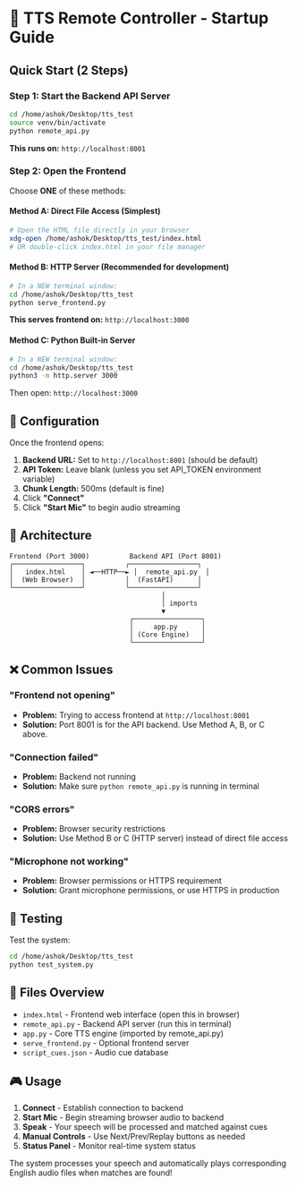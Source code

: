 # 🚀 TTS Remote Controller - Startup Guide

## Quick Start (2 Steps)

### Step 1: Start the Backend API Server
```bash
cd /home/ashok/Desktop/tts_test
source venv/bin/activate
python remote_api.py
```
**This runs on:** `http://localhost:8001`

### Step 2: Open the Frontend
Choose **ONE** of these methods:

#### Method A: Direct File Access (Simplest)
```bash
# Open the HTML file directly in your browser
xdg-open /home/ashok/Desktop/tts_test/index.html
# OR double-click index.html in your file manager
```

#### Method B: HTTP Server (Recommended for development)
```bash
# In a NEW terminal window:
cd /home/ashok/Desktop/tts_test
python serve_frontend.py
```
**This serves frontend on:** `http://localhost:3000`

#### Method C: Python Built-in Server
```bash
# In a NEW terminal window:
cd /home/ashok/Desktop/tts_test
python3 -m http.server 3000
```
Then open: `http://localhost:3000`

## 🔧 Configuration

Once the frontend opens:

1. **Backend URL:** Set to `http://localhost:8001` (should be default)
2. **API Token:** Leave blank (unless you set API_TOKEN environment variable)
3. **Chunk Length:** 500ms (default is fine)
4. Click **"Connect"**
5. Click **"Start Mic"** to begin audio streaming

## 🎯 Architecture

```
Frontend (Port 3000)          Backend API (Port 8001)
┌─────────────────┐          ┌─────────────────┐
│   index.html    │ ◄──HTTP──► │  remote_api.py  │
│  (Web Browser)  │          │  (FastAPI)      │
└─────────────────┘          └─────────────────┘
                                      │
                                      │ imports
                                      ▼
                              ┌─────────────────┐
                              │     app.py      │
                              │ (Core Engine)   │
                              └─────────────────┘
```

## ❌ Common Issues

### "Frontend not opening"
- **Problem:** Trying to access frontend at `http://localhost:8001`
- **Solution:** Port 8001 is for the API backend. Use Method A, B, or C above.

### "Connection failed"
- **Problem:** Backend not running
- **Solution:** Make sure `python remote_api.py` is running in terminal

### "CORS errors"
- **Problem:** Browser security restrictions
- **Solution:** Use Method B or C (HTTP server) instead of direct file access

### "Microphone not working"
- **Problem:** Browser permissions or HTTPS requirement
- **Solution:** Grant microphone permissions, or use HTTPS in production

## 🧪 Testing

Test the system:
```bash
cd /home/ashok/Desktop/tts_test
python test_system.py
```

## 📝 Files Overview

- `index.html` - Frontend web interface (open this in browser)
- `remote_api.py` - Backend API server (run this in terminal)
- `app.py` - Core TTS engine (imported by remote_api.py)
- `serve_frontend.py` - Optional frontend server
- `script_cues.json` - Audio cue database

## 🎮 Usage

1. **Connect** - Establish connection to backend
2. **Start Mic** - Begin streaming browser audio to backend
3. **Speak** - Your speech will be processed and matched against cues
4. **Manual Controls** - Use Next/Prev/Replay buttons as needed
5. **Status Panel** - Monitor real-time system status

The system processes your speech and automatically plays corresponding English audio files when matches are found!